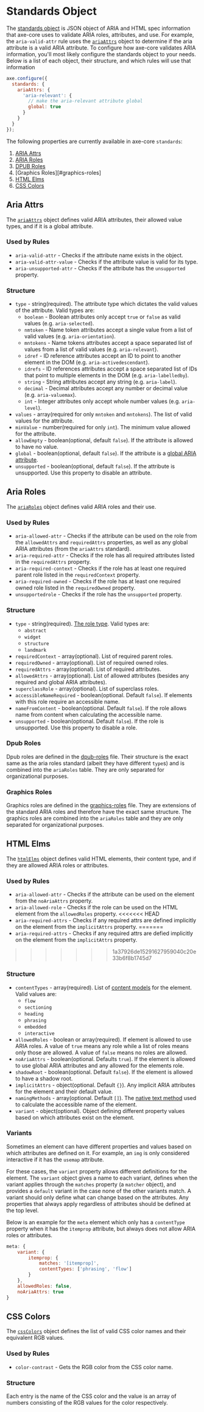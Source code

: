 # Standards Object

The [standards object](../lib/standards) is JSON object of ARIA and HTML spec information that axe-core uses to validate ARIA roles, attributes, and use. For example, the `aria-valid-attr` rule uses the [`ariaAttrs`](../lib/standards/aria-attrs.js) object to determine if the aria attribute is a valid ARIA attribute. To configure how axe-core validates ARIA information, you'll most likely configure the standards object to your needs. Below is a list of each object, their structure, and which rules will use that information

```js
axe.configure({
  standards: {
    ariaAttrs: {
      'aria-relevant': {
        // make the aria-relevant attribute global
        global: true
      }
    }
  }
});
```

The following properties are currently available in axe-core `standards`:

1.  [ARIA Attrs](#aria-attrs)
1.  [ARIA Roles](#aria-roles)
1.  [DPUB Roles](#dpub-roles)
1.  [Graphics Roles][#graphics-roles]
1.  [HTML Elms](#html-elms)
1.  [CSS Colors](#css-colors)

## Aria Attrs

The [`ariaAttrs`](../lib/standards/aria-attrs.js) object defines valid ARIA attributes, their allowed value types, and if it is a global attribute.

### Used by Rules

- `aria-valid-attr` - Checks if the attribute name exists in the object.
- `aria-valid-attr-value` - Checks if the attribute value is valid for its type.
- `aria-unsupported-attr` - Checks if the attribute has the `unsupported` property.

### Structure

- `type` - string(required). The attribute type which dictates the valid values of the attribute. Valid types are:
  - `boolean` - Boolean attributes only accept `true` or `false` as valid values (e.g. `aria-selected`).
  - `nmtoken` - Name token attributes accept a single value from a list of valid values (e.g. `aria-orientation`).
  - `mntokens` - Name tokens attributes accept a space separated list of values from a list of valid values (e.g. `aria-relevant`).
  - `idref` - ID reference attributes accept an ID to point to another element in the DOM (e.g. `aria-activedescendant`).
  - `idrefs` - ID references attributes accept a space separated list of IDs that point to multiple elements in the DOM (e.g. `aria-labelledby`).
  - `string` - String attributes accept any string (e.g. `aria-label`).
  - `decimal` - Decimal attributes accept any number or decimal value (e.g. `aria-valuemax`).
  - `int` - Integer attributes only accept whole number values (e.g. `aria-level`).
- `values` - array(required for only `mntoken` and `mntokens`). The list of valid values for the attribute.
- `minValue` - number(required for only `int`). The minimum value allowed for the attribute.
- `allowEmpty` - boolean(optional, default `false`). If the attribute is allowed to have no value.
- `global` - boolean(optional, default `false`). If the attribute is a [global ARIA attribute](https://www.w3.org/TR/wai-aria-1.1/#global_states).
- `unsupported` - boolean(optional, default `false`). If the attribute is unsupported. Use this property to disable an attribute.

## Aria Roles

The [`ariaRoles`](../lib/standards/aria-roles.js) object defines valid ARIA roles and their use.

### Used by Rules

- `aria-allowed-attr` - Checks if the attribute can be used on the role from the `allowedAttrs` and `requiredAttrs` properties, as well as any global ARIA attributes (from the `ariaAttrs` standard).
- `aria-required-attr` - Checks if the role has all required attributes listed in the `requiredAttrs` property.
- `aria-required-context` - Checks if the role has at least one required parent role listed in the `requiredContext` property.
- `aria-required-owned` - Checks if the role has at least one required owned role listed in the `requiredOwned` property.
- `unsupportedrole` - Checks if the role has the `unsupported` property.

### Structure

- `type` - string(required). [The role type](https://www.w3.org/TR/wai-aria-1.1/#roles_categorization). Valid types are:
  - `abstract`
  - `widget`
  - `structure`
  - `landmark`
- `requiredContext` - array(optional). List of required parent roles.
- `requiredOwned` - array(optional). List of required owned roles.
- `requiredAttrs` - array(optional). List of required attributes.
- `allowedAttrs` - array(optional). List of allowed attributes (besides any required and global ARIA attributes).
- `superclassRole` - array(optional). List of superclass roles.
- `accessibleNameRequired` - boolean(optional. Default `false`). If elements with this role require an accessible name.
- `nameFromContent` - boolean(optional. Default `false`). If the role allows name from content when calculating the accessible name.
- `unsupported` - boolean(optional. Default `false`). If the role is unsupported. Use this property to disable a role.

### Dpub Roles

Dpub roles are defined in the [dpub-roles](../lib/standards/dpub-roles.js) file. Their structure is the exact same as the aria roles standard (albeit they have different `type`s) and is combined into the `ariaRoles` table. They are only separated for organizational purposes.

### Graphics Roles

Graphics roles are defined in the [graphics-roles](../lib/standards/graphics-roles.js) file. They are extensions of the standard ARIA roles and therefore have the exact same structure. The graphics roles are combined into the `ariaRoles` table and they are only separated for organizational purposes.

## HTML Elms

The [`htmlElms`](../lib/standards/html-elms.js) object defines valid HTML elements, their content type, and if they are allowed ARIA roles or attributes.

### Used by Rules

- `aria-allowed-attr` - Checks if the attribute can be used on the element from the `noAriaAttrs` property.
- `aria-allowed-role` - Checks if the role can be used on the HTML element from the `allowedRoles` property.
<<<<<<< HEAD
- `aria-required-attrs` - Checks if any required attrs are defined implicitly on the element from the `implicitAttrs` property.
=======
- `aria-required-attrs` - Checks if any required attrs are defied implicitly on the element from the `implicitAttrs` property.
>>>>>>> 1a37926de15291627959040c20e33b6f8b1745d7

### Structure

- `contentTypes` - array(required). List of [content models](https://html.spec.whatwg.org/multipage/dom.html#content-models) for the element. Valid values are:
  - `flow`
  - `sectioning`
  - `heading`
  - `phrasing`
  - `embedded`
  - `interactive`
- `allowedRoles` - boolean or array(required). If element is allowed to use ARIA roles. A value of `true` means any role while a list of roles means only those are allowed. A value of `false` means no roles are allowed.
- `noAriaAttrs` - boolean(optional. Defaults `true`). If the element is allowed to use global ARIA attributes and any allowed for the elements role.
- `shadowRoot` - boolean(optional. Default `false`). If the element is allowed to have a shadow root.
- `implicitAttrs` - object(optional. Default `{}`). Any implicit ARIA attributes for the element and their default value.
- `namingMethods` - array(optional. Default `[]`). The [native text method](../lib/commons/text/native-text-methods.js) used to calculate the accessible name of the element.
- `variant` - object(optional). Object defining different property values based on which attributes exist on the element.

### Variants

Sometimes an element can have different properties and values based on which attributes are defined on it. For example, an `img` is only considered interactive if it has the `usemap` attribute.

For these cases, the `variant` property allows different definitions for the element. The `variant` object gives a name to each variant, defines when the variant applies through the `matches` property (a `matcher` object), and provides a `default` variant in the case none of the other variants match. A variant should only define what can change based on the attributes. Any properties that always apply regardless of attributes should be defined at the top level.

Below is an example for the `meta` element which only has a `contentType` property when it has the `itemprop` attribute, but always does not allow ARIA roles or attributes.

```js
meta: {
    variant: {
        itemprop: {
            matches: '[itemprop]',
            contentTypes: ['phrasing', 'flow']
        }
    },
    allowedRoles: false,
    noAriaAttrs: true
}
```

## CSS Colors

The [`cssColors`](../lib/standards/css-colors.js) object defines the list of valid CSS color names and their equivalent RGB values.

### Used by Rules

- `color-contrast` - Gets the RGB color from the CSS color name.

### Structure

Each entry is the name of the CSS color and the value is an array of numbers consisting of the RGB values for the color respectively.
